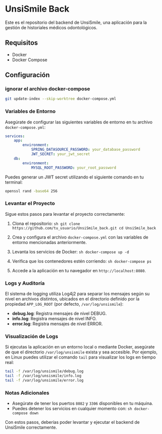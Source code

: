# UnsiSmile Back

Este es el repositorio del backend de UnsiSmile, una aplicación para la gestión de historiales médicos odontológicos.

## Requisitos

- Docker
- Docker Compose

## Configuración

### ignorar el archivo docker-compose
```sh
git update-index --skip-worktree docker-compose.yml
```

### Variables de Entorno

Asegúrate de configurar las siguientes variables de entorno en tu archivo `docker-compose.yml`:

```yaml
services:
    app:
        environment:
            SPRING_DATASOURCE_PASSWORD: your_database_password
            JWT_SECRET: your_jwt_secret
    db:
        environment:
            MYSQL_ROOT_PASSWORD: your_root_password
```
Puedes generar un JWT secret utilizando el siguiente comando en tu terminal:

```sh
openssl rand -base64 256
```


### Levantar el Proyecto

Sigue estos pasos para levantar el proyecto correctamente:

1. Clona el repositorio:
        ```sh
        git clone https://github.com/tu_usuario/UnsiSmile_back.git
        cd UnsiSmile_back
        ```

2. Crea y configura el archivo `docker-compose.yml` con las variables de entorno mencionadas anteriormente.

3. Levanta los servicios de Docker:
        ```sh
        docker-compose up -d
        ```

4. Verifica que los contenedores estén corriendo:
        ```sh
        docker-compose ps
        ```

5. Accede a la aplicación en tu navegador en `http://localhost:8080`.

### Logs y Auditoría

El sistema de logging utiliza Log4j2 para separar los mensajes según su nivel en archivos distintos, ubicados en el directorio definido por la propiedad `APP_LOG_ROOT` (por defecto, `/var/log/unsismile`):

- **debug.log**: Registra mensajes de nivel DEBUG.
- **info.log**: Registra mensajes de nivel INFO.
- **error.log**: Registra mensajes de nivel ERROR.

### Visualización de Logs

Si ejecutas la aplicación en un entorno local o mediante Docker, asegúrate de que el directorio `/var/log/unsismile` exista y sea accesible. Por ejemplo, en Linux puedes utilizar el comando `tail` para visualizar los logs en tiempo real:

```bash
tail -f /var/log/unsismile/debug.log
tail -f /var/log/unsismile/info.log
tail -f /var/log/unsismile/error.log
```

### Notas Adicionales

- Asegúrate de tener los puertos `8082` y `3306` disponibles en tu máquina.
- Puedes detener los servicios en cualquier momento con:
        ```sh
        docker-compose down
        ```

Con estos pasos, deberías poder levantar y ejecutar el backend de UnsiSmile correctamente.

